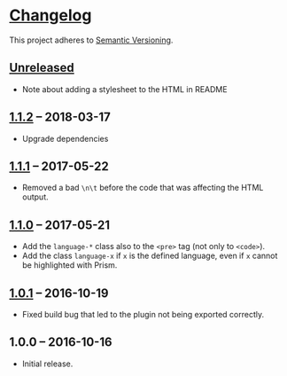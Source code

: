 # [Changelog](http://keepachangelog.com/)

This project adheres to [Semantic Versioning](http://semver.org/).

## [Unreleased][unreleased]
 * Note about adding a stylesheet to the HTML in README

## [1.1.2] – 2018-03-17
 * Upgrade dependencies

## [1.1.1] – 2017-05-22
 * Removed a bad `\n\t` before the code that was affecting the HTML output.

## [1.1.0] – 2017-05-21
 * Add the `language-*` class also to the `<pre>` tag (not only to `<code>`).
 * Add the class `language-x` if `x` is the defined language, even if `x` cannot be highlighted with Prism.

## [1.0.1] – 2016-10-19
 * Fixed build bug that led to the plugin not being exported correctly.

## 1.0.0 – 2016-10-16
* Initial release.

[unreleased]: https://github.com/jGleitz/markdown-it-prism/compare/v1.1.2...HEAD
[1.1.2]: https://github.com/jGleitz/markdown-it-prism/compare/v1.1.1...v1.1.2
[1.1.1]: https://github.com/jGleitz/markdown-it-prism/compare/v1.1.0...v1.1.1
[1.1.0]: https://github.com/jGleitz/markdown-it-prism/compare/v1.0.1...v1.1.0
[1.0.1]: https://github.com/jGleitz/markdown-it-prism/compare/v1.0.0...v1.0.1
